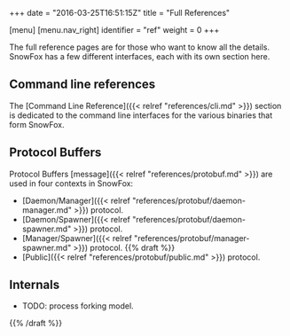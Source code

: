 +++
date = "2016-03-25T16:51:15Z"
title = "Full References"

[menu]
  [menu.nav_right]
    identifier = "ref"
    weight = 0
+++

The full reference pages are for those who want to know all the details.
SnowFox has a few different interfaces, each with its own section here.


Command line references
-----------------------
The [Command Line Reference]({{< relref "references/cli.md" >}}) section
is dedicated to the command line interfaces for the various binaries
that form SnowFox.


Protocol Buffers
----------------
Protocol Buffers [message]({{< relref "references/protobuf.md" >}})
are used in four contexts in SnowFox:

  * [Daemon/Manager]({{< relref "references/protobuf/daemon-manager.md" >}}) protocol.
  * [Daemon/Spawner]({{< relref "references/protobuf/daemon-spawner.md" >}}) protocol.
  * [Manager/Spawner]({{< relref "references/protobuf/manager-spawner.md" >}}) protocol.
{{% draft %}}
  * [Public]({{< relref "references/protobuf/public.md" >}}) protocol.


Internals
---------

  * TODO: process forking model.

{{% /draft %}}
